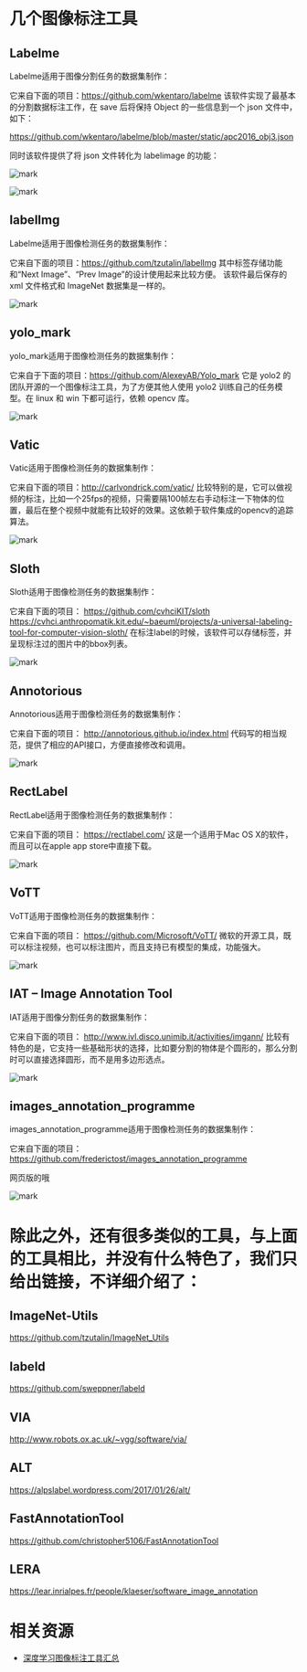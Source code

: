 
# 几个图像标注工具

## Labelme

Labelme适用于图像分割任务的数据集制作：

它来自下面的项目：https://github.com/wkentaro/labelme
该软件实现了最基本的分割数据标注工作，在 save 后将保持 Object 的一些信息到一个 json 文件中，如下：

https://github.com/wkentaro/labelme/blob/master/static/apc2016_obj3.json

同时该软件提供了将 json 文件转化为 labelimage 的功能：

![mark](http://pacdb2bfr.bkt.clouddn.com/blog/image/180921/bde8Ddk93L.png?imageslim)

![mark](http://pacdb2bfr.bkt.clouddn.com/blog/image/180921/8CC0kelmgJ.png?imageslim)


## labelImg

Labelme适用于图像检测任务的数据集制作：

它来自下面的项目：https://github.com/tzutalin/labelImg
其中标签存储功能和“Next Image”、“Prev Image”的设计使用起来比较方便。
该软件最后保存的 xml 文件格式和 ImageNet 数据集是一样的。

![mark](http://pacdb2bfr.bkt.clouddn.com/blog/image/180921/0cgD0Labed.png?imageslim)


## yolo_mark

yolo_mark适用于图像检测任务的数据集制作：

它来自于下面的项目：https://github.com/AlexeyAB/Yolo_mark
它是 yolo2 的团队开源的一个图像标注工具，为了方便其他人使用 yolo2 训练自己的任务模型。在 linux 和 win 下都可运行，依赖 opencv 库。

![mark](http://pacdb2bfr.bkt.clouddn.com/blog/image/180921/jgIkFHAF1c.png?imageslim)



## Vatic

Vatic适用于图像检测任务的数据集制作：

它来自下面的项目：http://carlvondrick.com/vatic/
比较特别的是，它可以做视频的标注，比如一个25fps的视频，只需要隔100帧左右手动标注一下物体的位置，最后在整个视频中就能有比较好的效果。这依赖于软件集成的opencv的追踪算法。


![mark](http://pacdb2bfr.bkt.clouddn.com/blog/image/180921/3A9G9kJ2g7.png?imageslim)

## Sloth

Sloth适用于图像检测任务的数据集制作：

它来自下面的项目：
https://github.com/cvhciKIT/sloth
https://cvhci.anthropomatik.kit.edu/~baeuml/projects/a-universal-labeling-tool-for-computer-vision-sloth/
在标注label的时候，该软件可以存储标签，并呈现标注过的图片中的bbox列表。

![mark](http://pacdb2bfr.bkt.clouddn.com/blog/image/180921/Cb2LkjkJ1j.png?imageslim)


## Annotorious

Annotorious适用于图像检测任务的数据集制作：

它来自下面的项目：
http://annotorious.github.io/index.html
代码写的相当规范，提供了相应的API接口，方便直接修改和调用。

![mark](http://pacdb2bfr.bkt.clouddn.com/blog/image/180921/2DacdJ2CIL.png?imageslim)




## RectLabel

RectLabel适用于图像检测任务的数据集制作：

它来自下面的项目：
https://rectlabel.com/
这是一个适用于Mac OS X的软件，而且可以在apple app store中直接下载。

![mark](http://pacdb2bfr.bkt.clouddn.com/blog/image/180921/C35Hb1c6Hi.png?imageslim)




## VoTT

VoTT适用于图像检测任务的数据集制作：


它来自下面的项目：
https://github.com/Microsoft/VoTT/
微软的开源工具，既可以标注视频，也可以标注图片，而且支持已有模型的集成，功能强大。


![mark](http://pacdb2bfr.bkt.clouddn.com/blog/image/180921/lFf5BGD9E4.png?imageslim)



## IAT – Image Annotation Tool

IAT适用于图像分割任务的数据集制作：

它来自下面的项目：
http://www.ivl.disco.unimib.it/activities/imgann/
比较有特色的是，它支持一些基础形状的选择，比如要分割的物体是个圆形的，那么分割时可以直接选择圆形，而不是用多边形选点。

![mark](http://pacdb2bfr.bkt.clouddn.com/blog/image/180921/ia33g38eGA.png?imageslim)




## images_annotation_programme
images_annotation_programme适用于图像检测任务的数据集制作：

它来自下面的项目：
https://github.com/frederictost/images_annotation_programme

网页版的哦

![mark](http://pacdb2bfr.bkt.clouddn.com/blog/image/180921/Ka87BhGjcI.png?imageslim)



# 除此之外，还有很多类似的工具，与上面的工具相比，并没有什么特色了，我们只给出链接，不详细介绍了：

## ImageNet-Utils
https://github.com/tzutalin/ImageNet_Utils

## labeld
https://github.com/sweppner/labeld

## VIA
http://www.robots.ox.ac.uk/~vgg/software/via/

## ALT
https://alpslabel.wordpress.com/2017/01/26/alt/

## FastAnnotationTool
https://github.com/christopher5106/FastAnnotationTool

## LERA
https://lear.inrialpes.fr/people/klaeser/software_image_annotation








# 相关资源

- [深度学习图像标注工具汇总](https://blog.csdn.net/chaipp0607/article/details/79036312?utm_source=copy)
